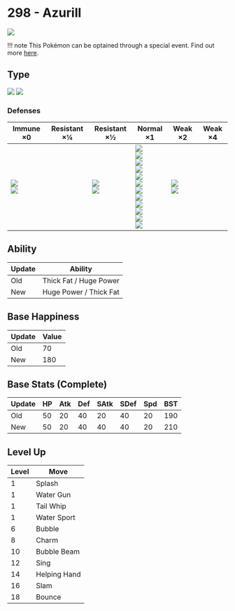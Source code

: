 # 298 - Azurill
![][298]

!!! note
    This Pokémon can be optained through a special event. Find out more [here](../../special_events/#baby-pokemon-egg-gift).

## Type

![][normal]  ![][fairy]

### Defenses

Immune ×0 | Resistant ×¼ | Resistant ×½ | Normal ×1 | Weak ×2 | Weak ×4
---       | ---          | ---          | ---       | ---     | ---
![][ghost]<br> ![][dragon]<br> | | ![][bug]<br> ![][dark]<br> | ![][normal]<br> ![][fighting]<br> ![][flying]<br> ![][ground]<br> ![][rock]<br> ![][fire]<br> ![][water]<br> ![][grass]<br> ![][electric]<br> ![][psychic]<br> ![][ice]<br> ![][fairy]<br> | ![][poison]<br> ![][steel]<br> | | 

## Ability

Update | Ability
---    | ---
Old    | Thick Fat / Huge Power
New    | Huge Power / Thick Fat

## Base Happiness

Update | Value
---    | ---
Old    | 70
New    | 180

## Base Stats (Complete)

Update | HP | Atk | Def | SAtk | SDef | Spd | BST
---    | ---| --- | --- | ---  | ---  | --- | ---
Old    | 50 |  20 |  40 |  20  |  40  |  20  |  190
New    | 50 |  20 |  40 |  40  |  40  |  20  |  210

## Level Up

Level | Move
---   | ---
  1   | Splash
  1   | Water Gun
  1   | Tail Whip
  1   | Water Sport
  6   | Bubble
  8   | Charm
 10   | Bubble Beam
 12   | Sing
 14   | Helping Hand
 16   | Slam
 18   | Bounce

[298]: ../img/pokemon/298.png
[normal]: ../img/types/normal.png
[fire]: ../img/types/fire.png
[fighting]: ../img/types/fighting.png
[water]: ../img/types/water.png
[flying]: ../img/types/flying.png
[grass]: ../img/types/grass.png
[poison]: ../img/types/poison.png
[electric]: ../img/types/electric.png
[ground]: ../img/types/ground.png
[psychic]: ../img/types/psychic.png
[rock]: ../img/types/rock.png
[ice]: ../img/types/ice.png
[bug]: ../img/types/bug.png
[dragon]: ../img/types/dragon.png
[ghost]: ../img/types/ghost.png
[dark]: ../img/types/dark.png
[steel]: ../img/types/steel.png
[fairy]: ../img/types/fairy.png
